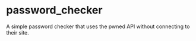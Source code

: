 # password_checker
A simple password checker that uses the pwned API without connecting to their site.
